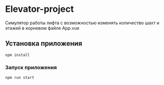 # Elevator-project
Симулятор работы лифта с возможностью изменять количество шахт и этажей в корневом файле App.vue 
## Установка приложения
```
npm install
```

### Запуск приложения
```
npm run start
```
